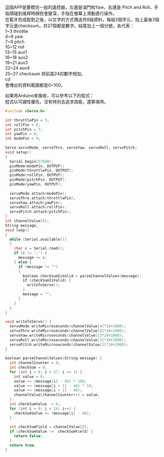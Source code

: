 

這個APP是要模仿一般的遙控器，左邊是油門和Yaw，右邊是 Pitch and Roll，手指頭碰到搖桿時顏色會變深，手指在螢幕上滑動進行操作。  
在藍牙完成配對之後，以文字的方式傳送共8組資料，每組3個字元，加上最後3個字元是checksum，共27個都是數字。結尾加上一個分號，各代表：  
1~3     throttle  
4~6     yaw  
7~9     pitch  
10~12 roll  
13~15 aux1  
16~18 aux2  
19~21 aux3  
22~24 aux4  
25~27 checksum 把前面24的數字相加。  
cd   
會傳出的資料範圍都是0~100。  
  
  
如果用Arduino來接收，可以參考以下的程式：  
程式以可讀性優先，沒有特別去追求效能，還算堪用。  
 
```c 
#include <Servo.h>  
  
int throttlePin = 5;  
int rollPin = 6;  
int pitchPin = 7;  
int yawPin = 8;  
int modePin = 9;  
  
Servo servoMode, servoThro, servoYaw, servoRoll, servoPitch;  
void setup()  
{  
  Serial.begin(57600);  
  pinMode(modePin, OUTPUT);  
  pinMode(throttlePin, OUTPUT);  
  pinMode(rollPin, OUTPUT);  
  pinMode(pitchPin, OUTPUT);  
  pinMode(yawPin, OUTPUT);  
  
  servoMode.attach(modePin);  
  servoThro.attach(throttlePin);  
  servoYaw.attach(yawPin);  
  servoRoll.attach(rollPin);  
  servoPitch.attach(pitchPin);  
}  
int channelValue[9];  
String message;  
void loop()  
{  
  while (Serial.available())  
  {  
    char c = Serial.read();  
    if (c != ';') {  
      message += c;  
    } else {  
      if (message != "")  
      {  
        boolean checkSumIsValid = parseChannelValues(message);  
        if (checkSumIsValid) {  
          writeToServo();  
        }  
        message = "";  
      }  
    }  
  }  
}  
  
void writeToServo() {  
  servoMode.writeMicroseconds(channelValue[4]*10+1000);  
  servoThro.writeMicroseconds(channelValue[0]*10+1000);  
  servoYaw.writeMicroseconds(channelValue[1]*10+1000);  
  servoRoll.writeMicroseconds(channelValue[3]*10+1000);  
  servoPitch.writeMicroseconds(channelValue[2]*10+1000);  
}  
  
boolean parseChannelValues(String message) {  
  int channelCounter = 0;  
  int checkSum = 0;  
  for (int i = 0; i < 27; i += 3) {  
    int value = 0;  
    value += (message[i] - 48) * 100;  
    value += (message[i + 1] - 48) * 10;  
    value += (message[i + 2] - 48);  
    channelValue[channelCounter++] = value;  
  }  
  int checkSumValue  = 0;  
  for (int i = 0; i < 24; i++) {  
    checkSumValue += (message[i] - 48);  
  }  
  
  int checkSumField = channelValue[8];  
  if (checkSumValue !=  checkSumField) {  
    return false;  
  }  
  return true;  
}  
```
